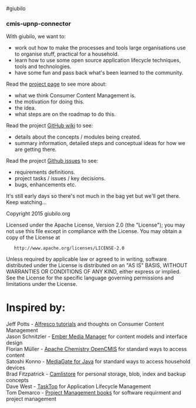 #giubilo
### cmis-upnp-connector


With giubilo, we want to:  

* work out how to make the processes and tools large organisations use to organise stuff, practical for a household.
* learn how to use some open source application lifecycle techniques, tools and technologies.  
* have some fun and pass back what's been learned to the community.

Read the [project page](http://allegria.github.io) to see more about:  

* what we think Consumer Content Management is.  
* the motivation for doing this.  
* the idea.  
* what steps are on the roadmap to do this.  

Read the project [GitHub wiki](https://github.com/allegria/allegria.github.io/wiki) to see: 

* details about the concepts / modules being created.
* summary information, detailed steps and conceptual ideas for how we are getting there.

Read the project [Github issues](https://github.com/allegria/allegria.github.io/issues) to see: 

* requirements definitions.
* project tasks / issues / key decisions.
* bugs, enhancements etc.

It's still early days so there's not much in the bag yet but we'll get there.
Keep watching...

Copyright 2015 giubilo.org

   Licensed under the Apache License, Version 2.0 (the "License");
   you may not use this file except in compliance with the License.
   You may obtain a copy of the License at

       http://www.apache.org/licenses/LICENSE-2.0

   Unless required by applicable law or agreed to in writing, software
   distributed under the License is distributed on an "AS IS" BASIS,
   WITHOUT WARRANTIES OR CONDITIONS OF ANY KIND, either express or implied.
   See the License for the specific language governing permissions and
   limitations under the License.


Inspired by:
============
Jeff Potts - [Alfresco tutorials](https://forums.alfresco.com/forum/developer-discussions/alfresco-api/cmis-resources-tutorials-and-examples-03212012-1456) and thoughts on Consumer Content Management   
Jason Schnitzler - [Ember Media Manager](https://github.com/DanCooper/Ember-MM-Newscraper) for content models and interface design  
Florian Müller - [Apache Chemistry OpenCMIS](https://github.com/apache/chemistry-opencmis) for standard ways to access content  
Satoshi Konno - [MediaGate for Java](http://www.cybergarage.org/twiki/bin/view/Main/MediaGateForJava) for standard ways to access household devices  
Brad Fitzpatrick - [Camlistore](http://camlistore.org) for personal storage, blob, index and backup concepts  
Dave West - [TaskTop](https://www.youtube.com/watch?v=WKYGBsZNTjM) for Application Lifecycle Management  
Tom Demarco - [Project Management books](http://en.wikiquote.org/wiki/Tom_DeMarco) for software requirment and project management  
